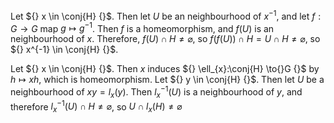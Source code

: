 Let ${} x \in \conj{H} {}$. Then let $U$ be an neighbourhood of $x^{-1} {}$, and let $f:G\to{}G {}$ map ${} g\mapsto g^{-1} {}$. Then $f {}$ is a homeomorphism, and ${} f(U)$ is an neighbourhood of $x$. Therefore, ${} f(U) \cap  H \neq \varnothing  {}$, so ${} f(f(U))\cap H=U \cap H \neq \varnothing  {}$, so ${} x^{-1} \in \conj{H} {}$. 

Let ${} x \in \conj{H} {}$. Then $x$ induces ${} \ell_{x}:\conj{H} \to{}G {}$ by ${} h\mapsto xh{} {}$, which is homeomorphism. Let ${} y \in \conj{H} {}$. Then let $U {}$ be a neighbourhood of ${} xy=l_{x}(y) {}$. Then ${} l_{x}^{-1}(U) {}$ is a neighbourhood of $y$, and therefore ${} l_{x}^{-1}(U) \cap  H \neq \varnothing  {}$, so ${} U \cap l_{x}(H) \neq \varnothing  {}$